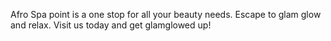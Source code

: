 Afro Spa point is a one stop for all your beauty needs.
Escape to glam glow and relax.
Visit us today and get glamglowed up!